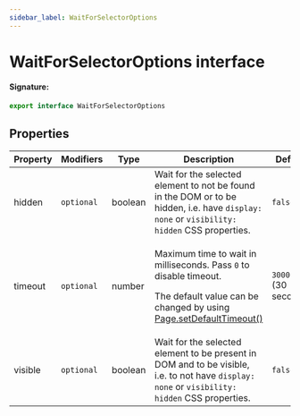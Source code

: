 ```yaml
---
sidebar_label: WaitForSelectorOptions
---
```


# WaitForSelectorOptions interface

#### Signature:

```typescript
export interface WaitForSelectorOptions
```

## Properties

| Property | Modifiers             | Type    | Description                                                                                                                                                                                            | Default                         |
| -------- | --------------------- | ------- | ------------------------------------------------------------------------------------------------------------------------------------------------------------------------------------------------------ | ------------------------------- |
| hidden   | <code>optional</code> | boolean | Wait for the selected element to not be found in the DOM or to be hidden, i.e. have <code>display: none</code> or <code>visibility: hidden</code> CSS properties.                                      | <code>false</code>              |
| timeout  | <code>optional</code> | number  | <p>Maximum time to wait in milliseconds. Pass <code>0</code> to disable timeout.</p><p>The default value can be changed by using [Page.setDefaultTimeout()](./puppeteer.page.setdefaulttimeout.md)</p> | <code>30000</code> (30 seconds) |
| visible  | <code>optional</code> | boolean | Wait for the selected element to be present in DOM and to be visible, i.e. to not have <code>display: none</code> or <code>visibility: hidden</code> CSS properties.                                   | <code>false</code>              |
